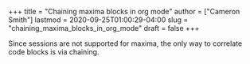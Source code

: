 +++
title = "Chaining maxima blocks in org mode"
author = ["Cameron Smith"]
lastmod = 2020-09-25T01:00:29-04:00
slug = "chaining_maxima_blocks_in_org_mode"
draft = false
+++

Since sessions are not supported for maxima, the only way to correlate code blocks is via chaining.

